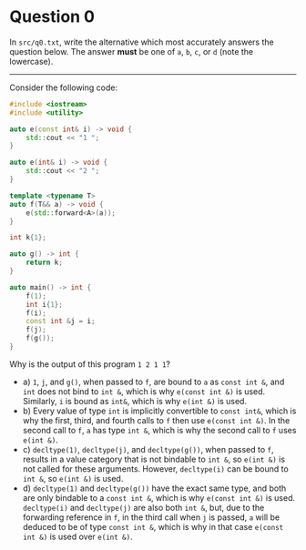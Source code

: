 # Question 0

In `src/q0.txt`, write the alternative which most accurately answers the question below. The answer **must** be one of `a`, `b`, `c`, or `d` (note the lowercase).

----

Consider the following code:
```cpp
#include <iostream>
#include <utility>

auto e(const int& i) -> void {
	std::cout << "1 ";
}

auto e(int& i) -> void {
	std::cout << "2 ";
}

template <typename T>
auto f(T&& a) -> void {
	e(std::forward<A>(a));
}

int k{1};

auto g() -> int {
	return k;
}

auto main() -> int {
	f(1);
	int i{1};
	f(i);
	const int &j = i;
	f(j);
	f(g());
}
```
Why is the output of this program `1 2 1 1`?
- a) `1`, `j`, and `g()`, when passed to `f`, are bound to `a` as `const int &`, and `int` does not bind to `int &`, which is why `e(const int &)` is used. Similarly, `i` is bound as `int&`, which is why `e(int &)` is used.
- b) Every value of type `int` is implicitly convertible to `const int&`, which is why the first, third, and fourth calls to `f` then use `e(const int &)`. In the second call to `f`, `a` has type `int &`, which is why the second call to `f` uses `e(int &)`.
- c) `decltype(1)`, `decltype(j)`, and `decltype(g())`, when passed to `f`, results in a value category that is not bindable to `int &`, so `e(int &)` is not called for these arguments. However, `decltype(i)` can be bound to `int &`, so `e(int &)` is used.
- d) `decltype(1)` and `decltype(g())` have the exact same type, and both are only bindable to a `const int &`, which is why `e(const int &)` is used. `decltype(i)` and `decltype(j)` are also both `int &`, but, due to the forwarding reference in `f`, in the third call when `j` is passed, `a` will be deduced to be of type `const int &`, which is why in that case `e(const int &)` is used over `e(int &)`. 
